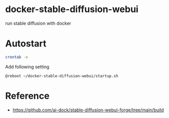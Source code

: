 # docker-stable-diffusion-webui
run stable diffusion with docker

# Autostart

````bash
crontab -e
````

Add following setting
````
@reboot ~/docker-stable-diffusion-webui/startup.sh
````


# Reference
- https://github.com/ai-dock/stable-diffusion-webui-forge/tree/main/build